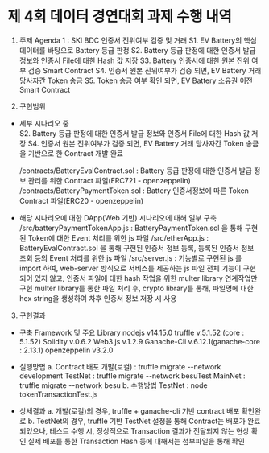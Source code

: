 # 제 4회 데이터 경연대회 과제 수행 내역
1. 주제
  Agenda 1 : SKI BDC 인증서 진위여부 검증 및 거래
    S1. EV Battery의 핵심 데이터를 바탕으로 Battery 등급 판정
    S2. Battery 등급 판정에 대한 인증서 발급 정보와 인증서 File에 대한 Hash 값 저장
    S3. Battery 인증서에 대한 원본 진위 여부 검증 Smart Contract
    S4. 인증서 원본 진위여부가 검증 되면, EV Battery 거래 당사자간 Token 송금
    S5. Token 송금 여부 확인 되면, EV Battery 소유권 이전 Smart Contract

2. 구현범위
  - 세부 시나리오 중   
    S2. Battery 등급 판정에 대한 인증서 발급 정보와 인증서 File에 대한 Hash 값 저장
    S4. 인증서 원본 진위여부가 검증 되면, EV Battery 거래 당사자간 Token 송금
    을 기반으로 한 Contract 개발 완료

    /contracts/BatteryEvalContract.sol : Battery 등급 판정에 대한 인증서 발급 정보 관리를 위한 Contract 파일(ERC721 - openzeppelin)
    /contracts/BatteryPaymentToken.sol : Battery 인증서정보에 따른 Token Contract 파일(ERC20 - openzeppelin)

  - 해당 시나리오에 대한 DApp(Web 기반) 시나리오에 대해 일부 구축
    /src/batteryPaymentTokenApp.js : BatteryPaymentToken.sol 을 통해 구현된 Token에 대한 Event 처리를 위한 js 파일
    /src/etherApp.js : BatteryEvalContract.sol 을 통해 구현된 인증서 정보 등록, 등록된 인증서 정보 조회 등의 Event 처리를 위한 js 파일
    /src/server.js : 기능별로 구현된 js 를 import 하여, web-server 방식으로 서비스를 제공하는 js 파일
                     전체 기능이 구현되어 있지 않고, 인증서 파일에 대한 hash 작업을 위한 multer library 연계작업만 구현
                     multer library를 통한 파일 처리 후, crypto library를 통해, 파일명에 대한 hex string을 생성하여 차후 인증서 정보 저장 시 사용

3. 구현결과
  - 구축 Framework 및 주요 Library
    nodejs v14.15.0
    truffle v.5.1.52 (core : 5.1.52)
    Solidity v.0.6.2
    Web3.js v.1.2.9
    Ganache-Cli v.6.12.1(ganache-core : 2.13.1)
    openzeppelin v3.2.0

  - 실행방법
    a. Contract 배포
       개발(로컬) : truffle migrate --network development
       TestNet : truffle migrate --network besuTest
       MainNet : truffle migrate --network besu
    b. 수행방법
       TestNet : node tokenTransactionTest.js

  - 상세결과
    a. 개발(로컬)의 경우, truffle + ganache-cli 기반 contract 배포 확인완료
    b. TestNet의 경우, truffle 기반 TestNet 설정을 통해 Contract는 배포가 완료되었으나,
       테스트 수행 시, 정상적으로 Transaction 결과가 전달되지 않는 현상 확인
       실제 배포를 통한 Transaction Hash 등에 대해서는 첨부파일을 통해 확인    

  


    


